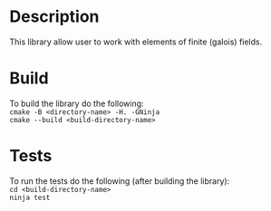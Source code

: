# Description
This library allow user to work with elements of finite (galois) fields.
# Build    
To build the library do the following:  
`cmake -B <directory-name> -H. -GNinja`  
`cmake --build <build-directory-name>`  
# Tests  
To run the tests do the following (after building the library):  
`cd <build-directory-name>`  
`ninja test`
